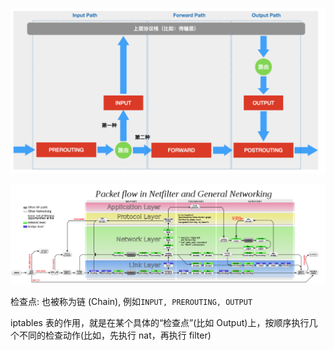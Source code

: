 ![netfilter](./image/netfilter.png)

![iptables - Wikipedia](./image/Netfilter-packet-flow.png)

检查点: 也被称为链 (Chain), 例如`INPUT, PREROUTING, OUTPUT`

iptables 表的作用，就是在某个具体的“检查点”(比如 Output)上，按顺序执行几 个不同的检查动作(比如，先执行 nat，再执行 filter)

